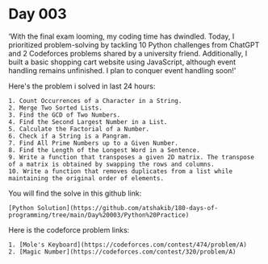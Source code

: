 # Day 003

‘With the final exam looming, my coding time has dwindled. Today, I prioritized problem-solving by tackling 10 Python challenges from ChatGPT and 2 Codeforces problems shared by a university friend. Additionally, I built a basic shopping cart website using JavaScript, although event handling remains unfinished. I plan to conquer event handling soon!’

Here's the problem i solved in last 24 hours:

    1. Count Occurrences of a Character in a String.
    2. Merge Two Sorted Lists.
    3. Find the GCD of Two Numbers.
    4. Find the Second Largest Number in a List.
    5. Calculate the Factorial of a Number.
    6. Check if a String is a Pangram.
    7. Find All Prime Numbers up to a Given Number.
    8. Find the Length of the Longest Word in a Sentence.
    9. Write a function that transposes a given 2D matrix. The transpose of a matrix is obtained by swapping the rows and columns.
    10. Write a function that removes duplicates from a list while maintaining the original order of elements.

You will find the solve in this github link: 

    [Python Solution](https://github.com/atshakib/180-days-of-programming/tree/main/Day%20003/Python%20Practice)

Here is the codeforce problem links:

    1. [Mole's Keyboard](https://codeforces.com/contest/474/problem/A)
    2. [Magic Number](https://codeforces.com/contest/320/problem/A)

